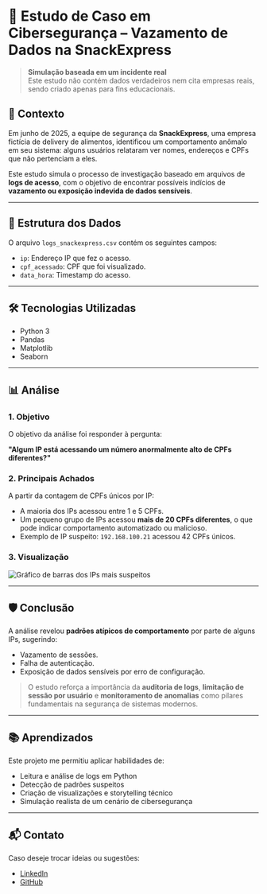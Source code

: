# 🔐 Estudo de Caso em Cibersegurança – Vazamento de Dados na SnackExpress

> **Simulação baseada em um incidente real**  
> Este estudo não contém dados verdadeiros nem cita empresas reais, sendo criado apenas para fins educacionais.

## 🧠 Contexto

Em junho de 2025, a equipe de segurança da **SnackExpress**, uma empresa fictícia de delivery de alimentos, identificou um comportamento anômalo em seu sistema: alguns usuários relataram ver nomes, endereços e CPFs que não pertenciam a eles.

Este estudo simula o processo de investigação baseado em arquivos de **logs de acesso**, com o objetivo de encontrar possíveis indícios de **vazamento ou exposição indevida de dados sensíveis**.

---

## 📁 Estrutura dos Dados

O arquivo `logs_snackexpress.csv` contém os seguintes campos:

- `ip`: Endereço IP que fez o acesso.
- `cpf_acessado`: CPF que foi visualizado.
- `data_hora`: Timestamp do acesso.

---

## 🛠️ Tecnologias Utilizadas

- Python 3
- Pandas
- Matplotlib
- Seaborn

---

## 📊 Análise

### 1. Objetivo

O objetivo da análise foi responder à pergunta:

**"Algum IP está acessando um número anormalmente alto de CPFs diferentes?"**

### 2. Principais Achados

A partir da contagem de CPFs únicos por IP:

- A maioria dos IPs acessou entre 1 e 5 CPFs.
- Um pequeno grupo de IPs acessou **mais de 20 CPFs diferentes**, o que pode indicar comportamento automatizado ou malicioso.
- Exemplo de IP suspeito: `192.168.100.21` acessou 42 CPFs únicos.

### 3. Visualização

![Gráfico de barras dos IPs mais suspeitos](images/ips_suspeitos.png)

---

## 🛡️ Conclusão

A análise revelou **padrões atípicos de comportamento** por parte de alguns IPs, sugerindo:

- Vazamento de sessões.
- Falha de autenticação.
- Exposição de dados sensíveis por erro de configuração.

> O estudo reforça a importância da **auditoria de logs**, **limitação de sessão por usuário** e **monitoramento de anomalias** como pilares fundamentais na segurança de sistemas modernos.

---

## 📚 Aprendizados

Este projeto me permitiu aplicar habilidades de:

- Leitura e análise de logs em Python
- Detecção de padrões suspeitos
- Criação de visualizações e storytelling técnico
- Simulação realista de um cenário de cibersegurança

---

## 📬 Contato

Caso deseje trocar ideias ou sugestões:

- [LinkedIn](https://www.linkedin.com/in/nataliaaguiars)
- [GitHub](https://github.com/nataliaaguiars)

